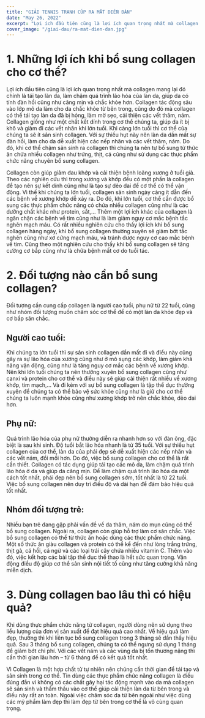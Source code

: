 ```yaml
---
title: "GIẢI TENNIS TRANH CÚP RA MẮT DIỄN ĐÀN"
date: "May 26, 2022"
excerpt: "Lợi ích đầu tiên cũng là lợi ích quan trọng nhất mà collagen mang lại đó chính là tái tạo làn da"
cover_image: "/giai-dau/ra-mat-dien-dan.jpg"
---
```


# 1. Những lợi ích khi bổ sung collagen cho cơ thể?

Lợi ích đầu tiên cũng là lợi ích quan trọng nhất mà collagen mang lại đó chính là tái tạo làn da, làm chậm quá trình lão hóa của làn da, giúp da có tính đàn hồi cũng như căng mịn và chắc khỏe hơn. Collagen tác động sâu vào lớp mô da làm cho da chắc khỏe từ bên trong, cũng do đó mà collagen có thể tái tạo làn da đã bị hỏng, làm mờ sẹo, cải thiện các vết thâm, nám. Collagen giống như một chất kết dính trong cơ thể chúng ta, giúp da ít bị khô và giảm đi các vết nhăn khi lớn tuổi. Khi càng lớn tuổi thì cơ thể của chúng ta sẽ ít sản sinh collagen. Với sự thiếu hụt này nên làn da dần mất sự đàn hồi, làm cho da dễ xuất hiện các nếp nhăn và các vết thâm, nám. Do đó, khi cơ thể chậm sản sinh ra collagen thì chúng ta nên tự bổ sung từ thức ăn chứa nhiều collagen như trứng, thịt, cá cũng như sử dụng các thực phẩm chức năng chuyên bổ sung collagen.

Collagen còn giúp giảm đau khớp và cải thiện bệnh loãng xương ở tuổi già. Theo các nghiên cứu thì trong xương và khớp đều có một phần là collagen để tạo nên sự kết dính cũng như là tạo sự dẻo dai để cơ thể có thể vận động. Vì thế khi chúng ta lớn tuổi, collagen sản sinh ngày càng ít dẫn đến các bệnh về xương khớp dễ xảy ra. Do đó, khi lớn tuổi, cơ thể cần được bổ sung các thực phẩm chức năng có chứa nhiều collagen cũng như là các dưỡng chất khác như protein, sắt,…
Thêm một lợi ích khác của collagen là ngăn chặn các bệnh về tim cũng như là làm giảm nguy cơ mắc bệnh tắc nghẽn mạch máu. Có rất nhiều nghiên cứu cho thấy lợi ích khi bổ sung collagen hàng ngày, khi bổ sung collagen thường xuyên sẽ giảm bớt tắc nghẽn cũng như xơ cứng mạch máu, và tránh được nguy cơ cao mắc bệnh về tim. Cũng theo một nghiên cứu cho thấy khi bổ sung collagen sẽ tăng cường cơ bắp cũng như là chữa bệnh mất cơ do tuổi tác.

# 2. Đối tượng nào cần bổ sung collagen?

Đối tượng cần cung cấp collagen là người cao tuổi, phụ nữ từ 22 tuổi, cũng như nhóm đối tượng muốn chăm sóc cơ thể để có một làn da khỏe đẹp và cơ bắp săn chắc.

## Người cao tuổi:

Khi chúng ta lớn tuổi thì sự sản sinh collagen dần mất đi và điều này cũng gây ra sự lão hóa của xương cũng như ở mô sụng các khớp, làm giảm khả năng vận động, cũng như là tăng nguy cơ mắc các bệnh về xương khớp. Nên khi lớn tuổi chúng ta nên thường xuyên bổ sung collagen cũng như canxi và protein cho cơ thể và điều này sẽ giúp cải thiện rất nhiều về xương khớp, tim mạch,… Và đi kèm với sự bổ sung collagen là tập thể dục thường xuyên để chúng ta có thể bảo vệ sức khỏe cũng như là giữ cho cơ thể chúng ta luôn mạnh khỏe cũng như xương khớp trở nên chắc khỏe, dẻo dai hơn.

## Phụ nữ:

Quá trình lão hóa của phụ nữ thường diễn ra nhanh hơn so với đàn ông, đặc biệt là sau khi sinh. Độ tuổi bắt lão hóa nhanh là từ 35 tuổi. Với sự thiếu hụt collagen của cơ thể, làn da của phái đẹp sẽ dễ xuất hiện các nếp nhăn và các vết nám, đồi mồi hơn. Do đó, việc bổ sung collagen cho cơ thể là rất cần thiết. Collagen có tác dụng giúp tái tạo các mô da, làm chậm quá trình lão hóa ở da và giúp da căng mịn. Để làm chậm quá trình lão hóa da một cách tốt nhất, phái đẹp nên bổ sung collagen sớm, tốt nhất là từ 22 tuổi. Việc bổ sung collagen nên duy trì điều độ và dài hạn để đảm bảo hiệu quả tốt nhất.

## Nhóm đối tượng trẻ:

Nhiều bạn trẻ đang gặp phải vấn đề về da thâm, nám do mụn cũng có thể bổ sung collagen. Ngoài ra, collagen còn giúp hỗ trợ làm cơ săn chắc. Việc bổ sung collagen có thể từ thức ăn hoặc dùng các thực phẩm chức năng. Một số thức ăn giàu collagen và protein có thể kể đến như lòng trắng trứng, thịt gà, cá hồi, cá ngừ và các loại trái cây chứa nhiều vitamin C. Thêm vào đó, việc kết hợp các bài tập thể dục thể thao là hết sức quan trọng. Vận động điều độ giúp cơ thể sản sinh nội tiết tố cũng như tăng cường khả năng miễn dịch.

# 3. Dùng collagen bao lâu thì có hiệu quả?

Khi dùng thực phẩm chức năng từ collagen, người dùng nên sử dụng theo liều lượng của đơn vị sản xuất để đạt hiệu quả cao nhất. Về hiệu quả làm đẹp, thường thì khi liên tục bổ sung collagen trong 3 tháng sẽ dần thấy hiệu quả. Sau 3 tháng bổ sung collagen, chúng ta có thể ngưng sử dụng 1 tháng để giảm bớt chi phí. Với các vết nám và các vùng da bị tổn thương nặng thì cần thời gian lâu hơn – từ 6 tháng để có kết quả tốt nhất.

Vì Collagen là một hợp chất từ tự nhiên nên chúng cần thời gian để tái tạo và sản sinh trong cơ thể. Tin dùng các thực phẩm chức năng collagen là điều đúng đắn vì không có các chất gây hại tác động mạnh vào da mà collagen sẽ sản sinh và thẩm thấu vào cơ thể giúp cải thiện làn da từ bên trong và điều này rất an toàn. Ngoài việc chăm sóc da từ bên ngoài như việc dùng các mỹ phẩm làm đẹp thì làm đẹp từ bên trong cơ thể là vô cùng quan trọng.
